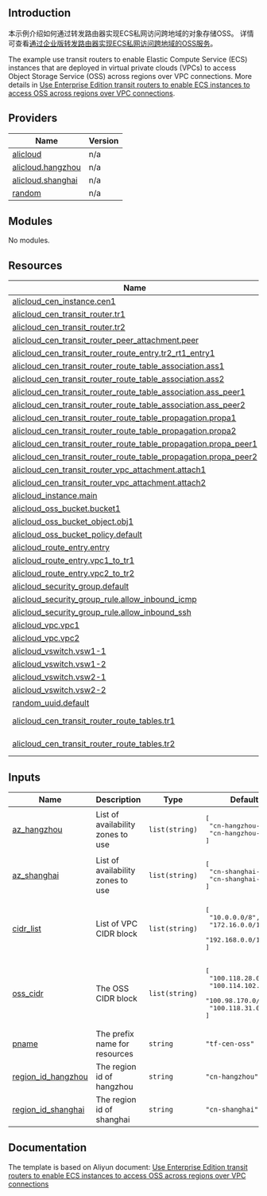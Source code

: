 ## Introduction

<!-- DOCS_DESCRIPTION_CN -->
本示例介绍如何通过转发路由器实现ECS私网访问跨地域的对象存储OSS。
详情可查看[通过企业版转发路由器实现ECS私网访问跨地域的OSS服务](https://help.aliyun.com/document_detail/478724.html)。
<!-- DOCS_DESCRIPTION_CN -->

<!-- DOCS_DESCRIPTION_EN -->
The example use transit routers to enable Elastic Compute Service (ECS) instances that are deployed in virtual private clouds (VPCs) to access Object Storage Service (OSS) across regions over VPC connections.
More details in [Use Enterprise Edition transit routers to enable ECS instances to access OSS across regions over VPC connections](https://help.aliyun.com/document_detail/478724.html).
<!-- DOCS_DESCRIPTION_EN -->

<!-- BEGIN_TF_DOCS -->
## Providers

| Name | Version |
|------|---------|
| <a name="provider_alicloud"></a> [alicloud](#provider\_alicloud) | n/a |
| <a name="provider_alicloud.hangzhou"></a> [alicloud.hangzhou](#provider\_alicloud.hangzhou) | n/a |
| <a name="provider_alicloud.shanghai"></a> [alicloud.shanghai](#provider\_alicloud.shanghai) | n/a |
| <a name="provider_random"></a> [random](#provider\_random) | n/a |

## Modules

No modules.

## Resources

| Name | Type |
|------|------|
| [alicloud_cen_instance.cen1](https://registry.terraform.io/providers/aliyun/alicloud/latest/docs/resources/cen_instance) | resource |
| [alicloud_cen_transit_router.tr1](https://registry.terraform.io/providers/aliyun/alicloud/latest/docs/resources/cen_transit_router) | resource |
| [alicloud_cen_transit_router.tr2](https://registry.terraform.io/providers/aliyun/alicloud/latest/docs/resources/cen_transit_router) | resource |
| [alicloud_cen_transit_router_peer_attachment.peer](https://registry.terraform.io/providers/aliyun/alicloud/latest/docs/resources/cen_transit_router_peer_attachment) | resource |
| [alicloud_cen_transit_router_route_entry.tr2_rt1_entry1](https://registry.terraform.io/providers/aliyun/alicloud/latest/docs/resources/cen_transit_router_route_entry) | resource |
| [alicloud_cen_transit_router_route_table_association.ass1](https://registry.terraform.io/providers/aliyun/alicloud/latest/docs/resources/cen_transit_router_route_table_association) | resource |
| [alicloud_cen_transit_router_route_table_association.ass2](https://registry.terraform.io/providers/aliyun/alicloud/latest/docs/resources/cen_transit_router_route_table_association) | resource |
| [alicloud_cen_transit_router_route_table_association.ass_peer1](https://registry.terraform.io/providers/aliyun/alicloud/latest/docs/resources/cen_transit_router_route_table_association) | resource |
| [alicloud_cen_transit_router_route_table_association.ass_peer2](https://registry.terraform.io/providers/aliyun/alicloud/latest/docs/resources/cen_transit_router_route_table_association) | resource |
| [alicloud_cen_transit_router_route_table_propagation.propa1](https://registry.terraform.io/providers/aliyun/alicloud/latest/docs/resources/cen_transit_router_route_table_propagation) | resource |
| [alicloud_cen_transit_router_route_table_propagation.propa2](https://registry.terraform.io/providers/aliyun/alicloud/latest/docs/resources/cen_transit_router_route_table_propagation) | resource |
| [alicloud_cen_transit_router_route_table_propagation.propa_peer1](https://registry.terraform.io/providers/aliyun/alicloud/latest/docs/resources/cen_transit_router_route_table_propagation) | resource |
| [alicloud_cen_transit_router_route_table_propagation.propa_peer2](https://registry.terraform.io/providers/aliyun/alicloud/latest/docs/resources/cen_transit_router_route_table_propagation) | resource |
| [alicloud_cen_transit_router_vpc_attachment.attach1](https://registry.terraform.io/providers/aliyun/alicloud/latest/docs/resources/cen_transit_router_vpc_attachment) | resource |
| [alicloud_cen_transit_router_vpc_attachment.attach2](https://registry.terraform.io/providers/aliyun/alicloud/latest/docs/resources/cen_transit_router_vpc_attachment) | resource |
| [alicloud_instance.main](https://registry.terraform.io/providers/aliyun/alicloud/latest/docs/resources/instance) | resource |
| [alicloud_oss_bucket.bucket1](https://registry.terraform.io/providers/aliyun/alicloud/latest/docs/resources/oss_bucket) | resource |
| [alicloud_oss_bucket_object.obj1](https://registry.terraform.io/providers/aliyun/alicloud/latest/docs/resources/oss_bucket_object) | resource |
| [alicloud_oss_bucket_policy.default](https://registry.terraform.io/providers/aliyun/alicloud/latest/docs/resources/oss_bucket_policy) | resource |
| [alicloud_route_entry.entry](https://registry.terraform.io/providers/aliyun/alicloud/latest/docs/resources/route_entry) | resource |
| [alicloud_route_entry.vpc1_to_tr1](https://registry.terraform.io/providers/aliyun/alicloud/latest/docs/resources/route_entry) | resource |
| [alicloud_route_entry.vpc2_to_tr2](https://registry.terraform.io/providers/aliyun/alicloud/latest/docs/resources/route_entry) | resource |
| [alicloud_security_group.default](https://registry.terraform.io/providers/aliyun/alicloud/latest/docs/resources/security_group) | resource |
| [alicloud_security_group_rule.allow_inbound_icmp](https://registry.terraform.io/providers/aliyun/alicloud/latest/docs/resources/security_group_rule) | resource |
| [alicloud_security_group_rule.allow_inbound_ssh](https://registry.terraform.io/providers/aliyun/alicloud/latest/docs/resources/security_group_rule) | resource |
| [alicloud_vpc.vpc1](https://registry.terraform.io/providers/aliyun/alicloud/latest/docs/resources/vpc) | resource |
| [alicloud_vpc.vpc2](https://registry.terraform.io/providers/aliyun/alicloud/latest/docs/resources/vpc) | resource |
| [alicloud_vswitch.vsw1-1](https://registry.terraform.io/providers/aliyun/alicloud/latest/docs/resources/vswitch) | resource |
| [alicloud_vswitch.vsw1-2](https://registry.terraform.io/providers/aliyun/alicloud/latest/docs/resources/vswitch) | resource |
| [alicloud_vswitch.vsw2-1](https://registry.terraform.io/providers/aliyun/alicloud/latest/docs/resources/vswitch) | resource |
| [alicloud_vswitch.vsw2-2](https://registry.terraform.io/providers/aliyun/alicloud/latest/docs/resources/vswitch) | resource |
| [random_uuid.default](https://registry.terraform.io/providers/hashicorp/random/latest/docs/resources/uuid) | resource |
| [alicloud_cen_transit_router_route_tables.tr1](https://registry.terraform.io/providers/aliyun/alicloud/latest/docs/data-sources/cen_transit_router_route_tables) | data source |
| [alicloud_cen_transit_router_route_tables.tr2](https://registry.terraform.io/providers/aliyun/alicloud/latest/docs/data-sources/cen_transit_router_route_tables) | data source |

## Inputs

| Name | Description | Type | Default | Required |
|------|-------------|------|---------|:--------:|
| <a name="input_az_hangzhou"></a> [az\_hangzhou](#input\_az\_hangzhou) | List of availability zones to use | `list(string)` | <pre>[<br/>  "cn-hangzhou-j",<br/>  "cn-hangzhou-k"<br/>]</pre> | no |
| <a name="input_az_shanghai"></a> [az\_shanghai](#input\_az\_shanghai) | List of availability zones to use | `list(string)` | <pre>[<br/>  "cn-shanghai-m",<br/>  "cn-shanghai-n"<br/>]</pre> | no |
| <a name="input_cidr_list"></a> [cidr\_list](#input\_cidr\_list) | List of VPC CIDR block | `list(string)` | <pre>[<br/>  "10.0.0.0/8",<br/>  "172.16.0.0/12",<br/>  "192.168.0.0/16"<br/>]</pre> | no |
| <a name="input_oss_cidr"></a> [oss\_cidr](#input\_oss\_cidr) | The OSS CIDR block | `list(string)` | <pre>[<br/>  "100.118.28.0/24",<br/>  "100.114.102.0/24",<br/>  "100.98.170.0/24",<br/>  "100.118.31.0/24"<br/>]</pre> | no |
| <a name="input_pname"></a> [pname](#input\_pname) | The prefix name for resources | `string` | `"tf-cen-oss"` | no |
| <a name="input_region_id_hangzhou"></a> [region\_id\_hangzhou](#input\_region\_id\_hangzhou) | The region id of hangzhou | `string` | `"cn-hangzhou"` | no |
| <a name="input_region_id_shanghai"></a> [region\_id\_shanghai](#input\_region\_id\_shanghai) | The region id of shanghai | `string` | `"cn-shanghai"` | no |
<!-- END_TF_DOCS -->

## Documentation
<!-- docs-link --> 

The template is based on Aliyun document: [Use Enterprise Edition transit routers to enable ECS instances to access OSS across regions over VPC connections](https://help.aliyun.com/document_detail/478724.html)

<!-- docs-link --> 